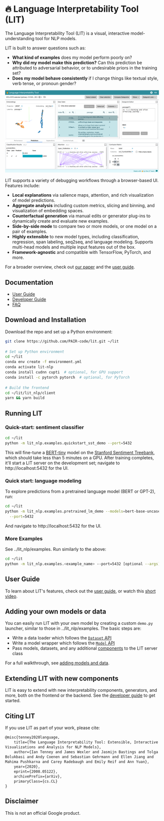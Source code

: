 # 🔥 Language Interpretability Tool (LIT)

The Language Interpretability Tool (LIT) is a visual, interactive
model-understanding tool for NLP models.

LIT is built to answer questions such as:

*   **What kind of examples** does my model perform poorly on?
*   **Why did my model make this prediction?** Can this prediction be attributed
    to adversarial behavior, or to undesirable priors in the training set?
*   **Does my model behave consistently** if I change things like textual style,
    verb tense, or pronoun gender?

![Example of LIT UI](docs/images/figure-1.png)

LIT supports a variety of debugging workflows through a browser-based UI.
Features include:

*   **Local explanations** via salience maps, attention, and rich visualization
    of model predictions.
*   **Aggregate analysis** including custom metrics, slicing and binning, and
    visualization of embedding spaces.
*   **Counterfactual generation** via manual edits or generator plug-ins to
    dynamically create and evaluate new examples.
*   **Side-by-side mode** to compare two or more models, or one model on a pair
    of examples.
*   **Highly extensible** to new model types, including classification,
    regression, span labeling, seq2seq, and language modeling. Supports
    multi-head models and multiple input features out of the box.
*   **Framework-agnostic** and compatible with TensorFlow, PyTorch, and more.

For a broader overview, check out [our paper](https://arxiv.org/abs/2008.05122) and the
[user guide](docs/user_guide.md).

## Documentation

*   [User Guide](docs/user_guide.md)
*   [Developer Guide](docs/development.md)
*   [FAQ](docs/faq.md)

## Download and Installation

Download the repo and set up a Python environment:

```sh
git clone https://github.com/PAIR-code/lit.git ~/lit

# Set up Python environment
cd ~/lit
conda env create -f environment.yml
conda activate lit-nlp
conda install cudnn cupti  # optional, for GPU support
conda install -c pytorch pytorch  # optional, for PyTorch

# Build the frontend
cd ~/lit/lit_nlp/client
yarn && yarn build
```

## Running LIT

### Quick-start: sentiment classifier

```sh
cd ~/lit
python -m lit_nlp.examples.quickstart_sst_demo --port=5432
```

This will fine-tune a [BERT-tiny](https://arxiv.org/abs/1908.08962) model on the
[Stanford Sentiment Treebank](https://nlp.stanford.edu/sentiment/treebank.html),
which should take less than 5 minutes on a GPU. After training completes, it'll
start a LIT server on the development set; navigate to http://localhost:5432 for
the UI.

### Quick start: language modeling

To explore predictions from a pretrained language model (BERT or GPT-2), run:

```sh
cd ~/lit
python -m lit_nlp.examples.pretrained_lm_demo --models=bert-base-uncased \
  --port=5432
```

And navigate to http://localhost:5432 for the UI.

### More Examples

See ../lit_nlp/examples. Run similarly to the above:

```sh
cd ~/lit
python -m lit_nlp.examples.<example_name> --port=5432 [optional --args]
```

## User Guide

To learn about LIT's features, check out the [user guide](user_guide.md), or
watch this [short video](https://www.youtube.com/watch?v=j0OfBWFUqIE).

## Adding your own models or data

You can easily run LIT with your own model by creating a custom `demo.py`
launcher, similar to those in ../lit_nlp/examples. The basic
steps are:

*   Write a data loader which follows the
    [`Dataset` API](python_api.md#datasets)
*   Write a model wrapper which follows the [`Model` API](python_api.md#models)
*   Pass models, datasets, and any additional
    [components](python_api.md#interpretation-components) to the LIT server
    class

For a full walkthrough, see
[adding models and data](python_api.md#adding-models-and-data).

## Extending LIT with new components

LIT is easy to extend with new interpretability components, generators, and
more, both on the frontend or the backend. See the
[developer guide](development.md) to get started.

## Citing LIT

If you use LIT as part of your work, please cite:

```
@misc{tenney2020language,
    title={The Language Interpretability Tool: Extensible, Interactive Visualizations and Analysis for NLP Models},
    author={Ian Tenney and James Wexler and Jasmijn Bastings and Tolga Bolukbasi and Andy Coenen and Sebastian Gehrmann and Ellen Jiang and Mahima Pushkarna and Carey Radebaugh and Emily Reif and Ann Yuan},
    year={2020},
    eprint={2008.05122},
    archivePrefix={arXiv},
    primaryClass={cs.CL}
}
```

## Disclaimer

This is not an official Google product.
